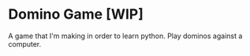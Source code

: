 # Domino Game [WIP]

A game that I'm making in order to learn python. Play dominos against a computer.
